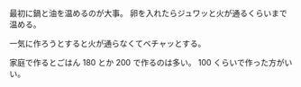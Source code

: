 最初に鍋と油を温めるのが大事。
卵を入れたらジュワッと火が通るくらいまで温める。

一気に作ろうとすると火が通らなくてベチャッとする。

家庭で作るとごはん 180 とか 200 で作るのは多い。
100 くらいで作った方がいい。
